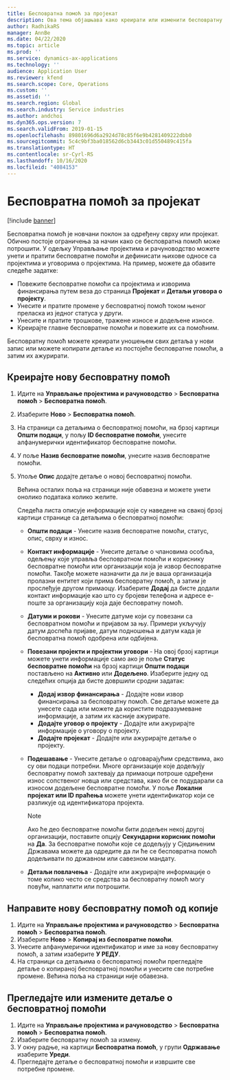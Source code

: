 ```yaml
---
title: Бесповратна помоћ за пројекат
description: Ова тема објашњава како креирати или изменити бесповратну помоћ.
author: RadhikaRS
manager: AnnBe
ms.date: 04/22/2020
ms.topic: article
ms.prod: ''
ms.service: dynamics-ax-applications
ms.technology: ''
audience: Application User
ms.reviewer: kfend
ms.search.scope: Core, Operations
ms.custom: ''
ms.assetid: ''
ms.search.region: Global
ms.search.industry: Service industries
ms.author: andchoi
ms.dyn365.ops.version: 7
ms.search.validFrom: 2019-01-15
ms.openlocfilehash: 89801696d6a2924d78c85f6e9b4281409222dbb0
ms.sourcegitcommit: 5c4c9bf3ba018562d6cb3443c01d550489c415fa
ms.translationtype: HT
ms.contentlocale: sr-Cyrl-RS
ms.lasthandoff: 10/16/2020
ms.locfileid: "4084153"
---
```

# <a name="project-grants"></a>Бесповратна помоћ за пројекат

[!include [banner](../includes/banner.md)]

Бесповратна помоћ је новчани поклон за одређену сврху или пројекат. Обично постоје ограничења за начин како се бесповратна помоћ може потрошити. У одељку Управљање пројектима и рачуноводство можете унети и пратити бесповратне помоћи и дефинисати њихове односе са пројектима и уговорима о пројектима. На пример, можете да обавите следеће задатке:

- Повежите бесповратне помоћи са пројектима и изворима финансирања путем веза до страница **Пројекат** и **Детаљи уговора о пројекту**.
- Унесите и пратите промене у бесповратној помоћ током њеног преласка из једног статуса у други.
- Унесите и пратите трошкове, тражене износе и додељене износе.
- Креирајте главне бесповратне помоћи и повежите их са помоћним.

Бесповратну помоћ можете креирати уношењем свих детаља у нови запис или можете копирати детаље из постојеће бесповратне помоћи, а затим их ажурирати.

## <a name="create-a-new-grant"></a>Креирајте нову бесповратну помоћ

1. Идите на **Управљање пројектима и рачуноводство** \> **Бесповратна помоћ** \> **Бесповратна помоћ**.
2. Изаберите **Ново** \> **Бесповратна помоћ**.
3. На страници са детаљима о бесповратној помоћи, на брзој картици **Општи подаци**, у пољу **ID бесповратне помоћи**, унесите алфанумерички идентификатор бесповратне помоћи.
4. У поље **Назив бесповратне помоћи**, унесите назив бесповратне помоћи.
5. Упоље **Опис** додајте детаље о новој бесповратној помоћи.

    Већина осталих поља на страници није обавезна и можете унети онолико података колико желите.

    Следећа листа описује информације које су наведене на свакој брзој картици странице са детаљима о бесповратној помоћи:

    - **Општи подаци** - Унесите назив бесповратне помоћи, статус, опис, сврху и износ.
    - **Контакт информације** - Унесите детаље о члановима особља, одељењу које управља бесповратном помоћи и кориснику бесповратне помоћи или организацији која је извор бесповратне помоћи. Такође можете назначити да ли је ваша организација пролазни ентитет који прима бесповратну помоћ, а затим је прослеђује другом примаоцу. Изаберите **Додај** да бисте додали контакт информације као што су бројеви телефона и адресе е-поште за организацију која даје бесповратну помоћ.
    - **Датуми и рокови** - Унесите датуме који су повезани са бесповратном помоћи и пријавом за њу. Примери укључују датум доспећа пријаве, датум подношења и датум када је бесповратна помоћ одобрена или одбијена.
    - **Повезани пројекти и пројектни уговори** - На овој брзој картици можете унети информације само ако је поље **Статус бесповратне помоћи** на брзој картици **Општи подаци** постављено на **Активно** или **Додељено**. Изаберите једну од следећих опција да бисте довршили сродни задатак:

        - **Додај извор финансирања** - Додајте нови извор финансирања за бесповратну помоћ. Све детаље можете да унесете сада или можете да користите подразумеване информације, а затим их касније ажурирате.
        - **Додајте уговор о пројекту** - Додајте или ажурирајте информације о уговору о пројекту.
        - **Додајте пројекат** - Додајте или ажурирајте детаље о пројекту.

    - **Подешавање** - Унесите детаље о одговарајућим средствима, ако су ови подаци потребни. Многе организације које додељују бесповратну помоћ захтевају да примаоци потроше одређени износ сопственог новца или средстава, како би се подударали са износом додељене бесповратне помоћи. У поље **Локални пројекат или ID праћења** можете унети идентификатор који се разликује од идентификатора пројекта.

        > [!NOTE]
        > Ако ће део бесповратне помоћи бити додељен некој другој организацији, поставите опцију **Секундарни корисник помоћи** на **Да**. За бесповратне помоћи које се додељују у Сједињеним Државама можете да одредите да ли ће се бесповратна помоћ додељивати по државном или савезном мандату.

    - **Детаљи повлачења** - Додајте или ажурирајте информације о томе колико често се средства за бесповратну помоћ могу повући, наплатити или потрошити.

## <a name="create-a-new-grant-from-a-copy"></a>Направите нову бесповратну помоћ од копије

1. Идите на **Управљање пројектима и рачуноводство** \> **Бесповратна помоћ** \> **Бесповратна помоћ**.
2. Изаберите **Ново** \> **Копирај из бесповратне помоћи**.
3. Унесите алфанумерички идентификатор и име за нову бесповратну помоћ, а затим изаберите **У РЕДУ**.
4. На страници са детаљима о бесповратној помоћи прегледајте детаље о копираној бесповратној помоћи и унесите све потребне промене. Већина поља на страници није обавезна.

## <a name="view-or-modify-grant-details"></a>Прегледајте или измените детаље о бесповратној помоћи

1. Идите на **Управљање пројектима и рачуноводство** \> **Бесповратна помоћ** \> **Бесповратна помоћ**.
2. Изаберите бесповратну помоћ за измену.
3. У окну радње, на картици **Бесповратна помоћ**, у групи **Одржавање** изаберите **Уреди**.
4. Прегледајте детаље о бесповратној помоћи и извршите све потребне промене.
